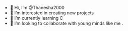 - 👋 Hi, I’m @Thanesha2000
- 👀 I’m interested in creating new projects 
- 🌱 I’m currently learning C
- 💞️ I’m looking to collaborate with young minds like me .
  

<!---
Thanesha2000/Thanesha2000 is a ✨ special ✨ repository because its `README.md` (this file) appears on your GitHub profile.
You can click the Preview link to take a look at your changes.
--->
